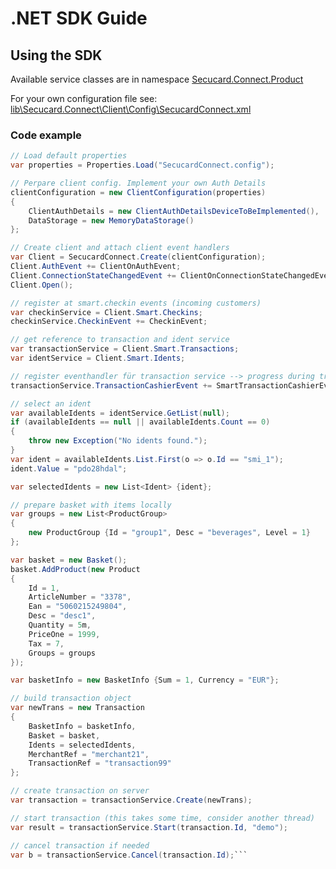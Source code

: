 # .NET SDK Guide

## Using the SDK
Available service classes are in namespace [Secucard.Connect.Product](https://github.com/secucard/secucard-connect-net-sdk/tree/master/lib/secucard.connect/Product)

For your own configuration file see: [lib\Secucard.Connect\Client\Config\SecucardConnect.xml](https://github.com/secucard/secucard-connect-net-sdk/blob/master/lib/Secucard.Connect/Client/Config/SecucardConnect.config)

### Code example

```csharp
// Load default properties
var properties = Properties.Load("SecucardConnect.config");

// Perpare client config. Implement your own Auth Details
clientConfiguration = new ClientConfiguration(properties)
{
    ClientAuthDetails = new ClientAuthDetailsDeviceToBeImplemented(),
    DataStorage = new MemoryDataStorage()
};

// Create client and attach client event handlers
var Client = SecucardConnect.Create(clientConfiguration);
Client.AuthEvent += ClientOnAuthEvent;
Client.ConnectionStateChangedEvent += ClientOnConnectionStateChangedEvent;
Client.Open();

// register at smart.checkin events (incoming customers)
var checkinService = Client.Smart.Checkins;
checkinService.CheckinEvent += CheckinEvent;

// get reference to transaction and ident service
var transactionService = Client.Smart.Transactions;
var identService = Client.Smart.Idents;

// register eventhandler für transaction service --> progress during transaction
transactionService.TransactionCashierEvent += SmartTransactionCashierEvent;

// select an ident
var availableIdents = identService.GetList(null);
if (availableIdents == null || availableIdents.Count == 0)
{
    throw new Exception("No idents found.");
}
var ident = availableIdents.List.First(o => o.Id == "smi_1");
ident.Value = "pdo28hdal";

var selectedIdents = new List<Ident> {ident};

// prepare basket with items locally
var groups = new List<ProductGroup>
{
    new ProductGroup {Id = "group1", Desc = "beverages", Level = 1}
};

var basket = new Basket();
basket.AddProduct(new Product
{
    Id = 1,
    ArticleNumber = "3378",
    Ean = "5060215249804",
    Desc = "desc1",
    Quantity = 5m,
    PriceOne = 1999,
    Tax = 7,
    Groups = groups
});

var basketInfo = new BasketInfo {Sum = 1, Currency = "EUR"};

// build transaction object
var newTrans = new Transaction
{
    BasketInfo = basketInfo,
    Basket = basket,
    Idents = selectedIdents,
    MerchantRef = "merchant21",
    TransactionRef = "transaction99"
};

// create transaction on server
var transaction = transactionService.Create(newTrans);

// start transaction (this takes some time, consider another thread) 
var result = transactionService.Start(transaction.Id, "demo");

// cancel transaction if needed
var b = transactionService.Cancel(transaction.Id);```